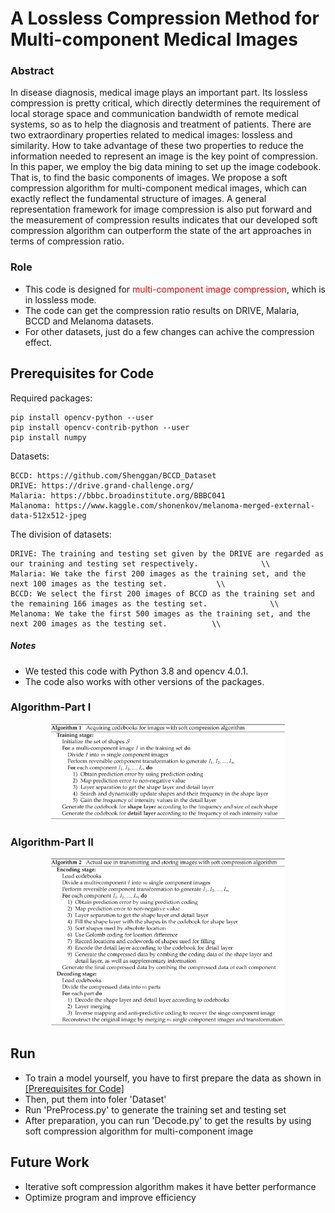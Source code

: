 # A Lossless Compression Method for Multi-component Medical Images

### Abstract

In disease diagnosis, medical image plays an important part. Its lossless compression is pretty critical, which directly
 determines the requirement of local storage space and communication bandwidth of remote medical systems, so as to help 
 the diagnosis and treatment of patients. There are two extraordinary properties related to medical images: lossless and 
 similarity. How to take advantage of these two properties to reduce the information needed to represent an image is the 
 key point of compression. In this paper, we employ the big data mining to set up the image codebook. That is, to find 
 the basic components of images. We propose a soft compression algorithm for multi-component medical images, which can 
 exactly reflect the fundamental structure of images. A general representation framework for image compression is also 
 put forward and the measurement of compression results indicates that our developed soft compression algorithm can 
 outperform the state of the art approaches in terms of compression ratio.

### Role
- This code is designed for <font color='red'> multi-component image compression</font>, which is in lossless mode. 
- The code can get the compression ratio results on DRIVE, Malaria, BCCD and Melanoma datasets.
- For other datasets, just do a few changes can achive the compression effect.

## Prerequisites for Code

Required packages:
```
pip install opencv-python --user
pip install opencv-contrib-python --user
pip install numpy
```

Datasets:

```
BCCD: https://github.com/Shenggan/BCCD_Dataset
DRIVE: https://drive.grand-challenge.org/
Malaria: https://bbbc.broadinstitute.org/BBBC041
Malanoma: https://www.kaggle.com/shonenkov/melanoma-merged-external-data-512x512-jpeg
```
The division of datasets:
```
DRIVE: The training and testing set given by the DRIVE are regarded as our training and testing set respectively.              \\
Malaria: We take the first 200 images as the training set, and the next 100 images as the testing set.           \\
BCCD: We select the first 200 images of BCCD as the training set and the remaining 166 images as the testing set.              \\
Melanoma: We take the first 500 images as the training set, and the next 200 images as the testing set.          \\
```
##### Notes
- We tested this code with Python 3.8 and opencv 4.0.1.
- The code also works with other versions of the packages.

### Algorithm-Part I
<div align="center">
  <img src='Figures/algorithm1.eps' width="75%"/>
</div>

### Algorithm-Part II
<div align="center">
  <img src='Figures/algorithm2.eps' width="75%"/>
</div>

## Run
- To train a model yourself, you have to first prepare the data as shown in [[Prerequisites for Code]](#prerequisites-for-code)
- Then, put them into foler 'Dataset'
- Run 'PreProcess.py' to generate the training set and testing set
- After preparation, you can run 'Decode.py' to get the results by using soft compression algorithm for multi-component image





## Future Work

- Iterative soft compression algorithm makes it have better performance
- Optimize program and improve efficiency


